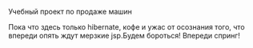Учебный проект по продаже машин

Пока что здесь только hibernate, кофе и ужас от осознания того, что
впереди опять ждут мерзкие jsp.Будем бороться! Впереди спринг!


